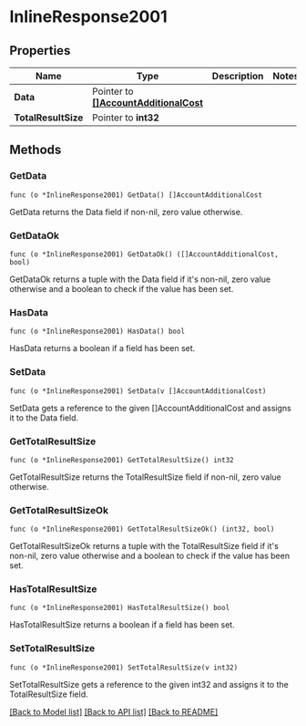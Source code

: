 # InlineResponse2001

## Properties

Name | Type | Description | Notes
------------ | ------------- | ------------- | -------------
**Data** | Pointer to [**[]AccountAdditionalCost**](AccountAdditionalCost.md) |  | 
**TotalResultSize** | Pointer to **int32** |  | 

## Methods

### GetData

`func (o *InlineResponse2001) GetData() []AccountAdditionalCost`

GetData returns the Data field if non-nil, zero value otherwise.

### GetDataOk

`func (o *InlineResponse2001) GetDataOk() ([]AccountAdditionalCost, bool)`

GetDataOk returns a tuple with the Data field if it's non-nil, zero value otherwise
and a boolean to check if the value has been set.

### HasData

`func (o *InlineResponse2001) HasData() bool`

HasData returns a boolean if a field has been set.

### SetData

`func (o *InlineResponse2001) SetData(v []AccountAdditionalCost)`

SetData gets a reference to the given []AccountAdditionalCost and assigns it to the Data field.

### GetTotalResultSize

`func (o *InlineResponse2001) GetTotalResultSize() int32`

GetTotalResultSize returns the TotalResultSize field if non-nil, zero value otherwise.

### GetTotalResultSizeOk

`func (o *InlineResponse2001) GetTotalResultSizeOk() (int32, bool)`

GetTotalResultSizeOk returns a tuple with the TotalResultSize field if it's non-nil, zero value otherwise
and a boolean to check if the value has been set.

### HasTotalResultSize

`func (o *InlineResponse2001) HasTotalResultSize() bool`

HasTotalResultSize returns a boolean if a field has been set.

### SetTotalResultSize

`func (o *InlineResponse2001) SetTotalResultSize(v int32)`

SetTotalResultSize gets a reference to the given int32 and assigns it to the TotalResultSize field.


[[Back to Model list]](../README.md#documentation-for-models) [[Back to API list]](../README.md#documentation-for-api-endpoints) [[Back to README]](../README.md)


